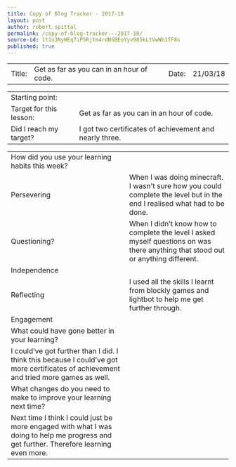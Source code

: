 ```yaml
---
title: Copy of Blog Tracker - 2017-18
layout: post
author: robert.spittal
permalink: /copy-of-blog-tracker---2017-18/
source-id: 1t1x3NyHEq7iP5Rjtm4rdNSBEoYyv985kLtVwWb1TF8s
published: true
---
```

<table>
  <tr>
    <td>Title:</td>
    <td>Get as far as you can in an hour of code.</td>
    <td>Date:</td>
    <td>21/03/18</td>
  </tr>
</table>


<table>
  <tr>
    <td>Starting point:</td>
    <td></td>
  </tr>
  <tr>
    <td>Target for this lesson:</td>
    <td>Get as far as you can in an hour of code.</td>
  </tr>
  <tr>
    <td>Did I reach my target? </td>
    <td>I got two certificates of achievement and nearly three.</td>
  </tr>
</table>


<table>
  <tr>
    <td>How did you use your learning habits this week?</td>
    <td></td>
  </tr>
  <tr>
    <td>Persevering</td>
    <td>When I was doing minecraft. I wasn't sure how you could complete the level but in the end I realised what had to be done.</td>
  </tr>
  <tr>
    <td>Questioning?</td>
    <td>When I didn’t know how to complete the level I asked myself questions on was there anything that stood out or anything different.</td>
  </tr>
  <tr>
    <td>Independence</td>
    <td></td>
  </tr>
  <tr>
    <td>Reflecting</td>
    <td>I used all the skills I learnt from blockly games and lightbot to help me get further through.</td>
  </tr>
  <tr>
    <td>Engagement</td>
    <td></td>
  </tr>
  <tr>
    <td>What could have gone better in your learning?</td>
    <td></td>
  </tr>
  <tr>
    <td>I could’ve got further than I did. I think this because I could’ve got more certificates of achievement and tried more games as well.</td>
    <td></td>
  </tr>
  <tr>
    <td>What changes do you need to make to improve your learning next time?</td>
    <td></td>
  </tr>
  <tr>
    <td>Next time I think I could just be more engaged with what I was doing to help me progress and get further. Therefore learning even more. </td>
    <td></td>
  </tr>
</table>


